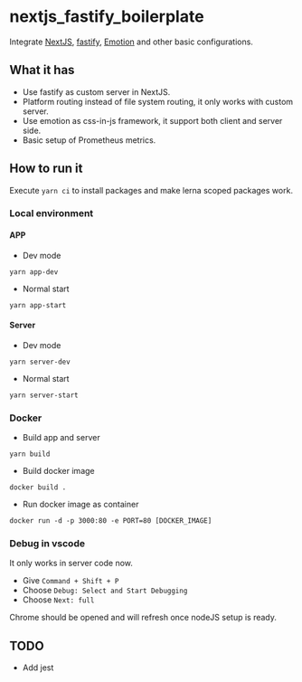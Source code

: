 # nextjs_fastify_boilerplate

Integrate [NextJS](https://nextjs.org/), [fastify](fastify), [Emotion](https://emotion.sh/) and other basic configurations.

## What it has

-   Use fastify as custom server in NextJS.
-   Platform routing instead of file system routing, it only works with custom server.
-   Use emotion as css-in-js framework, it support both client and server side.
-   Basic setup of Prometheus metrics.

## How to run it

Execute `yarn ci` to install packages and make lerna scoped packages work.

### Local environment

#### APP

-   Dev mode

```shell
yarn app-dev
```

-   Normal start

```shell
yarn app-start
```

#### Server

-   Dev mode

```shell
yarn server-dev
```

-   Normal start

```shell
yarn server-start
```

### Docker

-   Build app and server

```shell
yarn build
```

-   Build docker image

```shell
docker build .
```

-   Run docker image as container

```shell
docker run -d -p 3000:80 -e PORT=80 [DOCKER_IMAGE]
```

### Debug in vscode

It only works in server code now.

-   Give `Command + Shift + P`
-   Choose `Debug: Select and Start Debugging`
-   Choose `Next: full`

Chrome should be opened and will refresh once nodeJS setup is ready.

## TODO

-   Add jest
